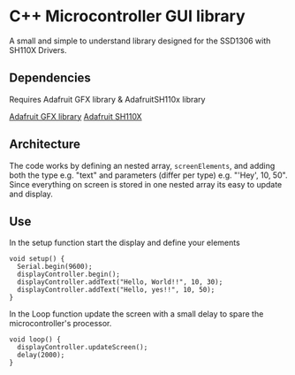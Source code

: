 # C++ Microcontroller GUI library
A small and simple to understand library designed for the SSD1306 with SH110X Drivers.

## Dependencies
Requires Adafruit GFX library & AdafruitSH110x library

[Adafruit GFX library](https://github.com/adafruit/Adafruit-GFX-Library)
[Adafruit SH110X](https://github.com/adafruit/Adafruit_SH110x)

## Architecture
The code works by defining an nested array, ```screenElements```, and adding both the type e.g. "text" and parameters (differ per type) e.g. "'Hey', 10, 50". 
Since everything on screen is stored in one nested array its easy to update and display.


## Use
In the setup function start the display and define your elements

```
void setup() {
  Serial.begin(9600);
  displayController.begin(); 
  displayController.addText("Hello, World!!", 10, 30);
  displayController.addText("Hello, yes!!", 10, 50);
}
```

In the Loop function update the screen with a small delay to spare the microcontroller's processor.

```
void loop() {
  displayController.updateScreen();
  delay(2000);
}
```

